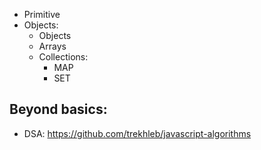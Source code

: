 - Primitive
- Objects: 
    - Objects
    - Arrays
    - Collections:
        - MAP
        - SET


## Beyond basics:
* DSA: https://github.com/trekhleb/javascript-algorithms

